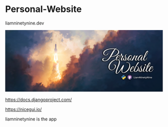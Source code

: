 # Personal-Website
 liamninetynine.dev

![personal website cover](personal_website.png)

https://docs.djangoproject.com/

https://nicegui.io/


liamninetynine is the app
